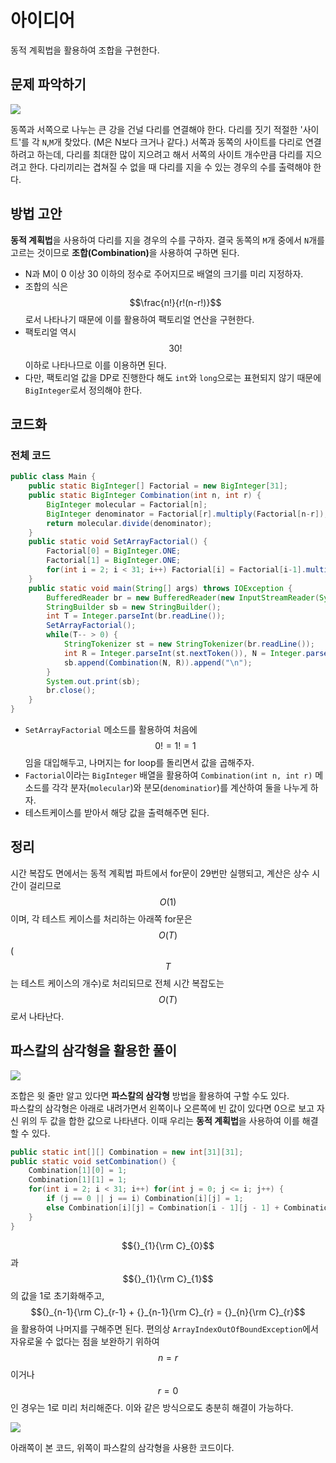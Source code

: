 # 아이디어
동적  계획법을 활용하여 조합을 구현한다.

## 문제 파악하기
![](https://velog.velcdn.com/images/aoi-aoba/post/e1042217-3245-4962-826b-facefe5b91c1/image.png)

동쪽과 서쪽으로 나누는 큰 강을 건널 다리를 연결해야 한다. 다리를 짓기 적절한 '사이트'를 각 `N`,`M`개 찾았다. (M은 N보다 크거나 같다.) 서쪽과 동쪽의 사이트를 다리로 연결하려고 하는데, 다리를 최대한 많이 지으려고 해서 서쪽의 사이트 개수만큼 다리를 지으려고 한다. 다리끼리는 겹쳐질 수 없을 때 다리를 지을 수 있는 경우의 수를 출력해야 한다.

## 방법 고안
**동적 계획법**&ZeroWidthSpace;을 사용하여 다리를 지을 경우의 수를 구하자. 결국 동쪽의 `M`개 중에서 `N`개를 고르는 것이므로 **조합(Combination)**&ZeroWidthSpace;을 사용하여 구하면 된다.
- N과 M이 0 이상 30 이하의 정수로 주어지므로 배열의 크기를 미리 지정하자.
- 조합의 식은 $$\frac{n!}{r!(n-r!)}$$로서 나타나기 때문에 이를 활용하여 팩토리얼 연산을 구현한다.
- 팩토리얼 역시 $$30!$$ 이하로 나타나므로 이를 이용하면 된다.
- 다만, 팩토리얼 값을 DP로 진행한다 해도 `int`와 `long`으로는 표현되지 않기 때문에 `BigInteger`로서 정의해야 한다.

## 코드화
### 전체 코드
```JAVA
public class Main {
    public static BigInteger[] Factorial = new BigInteger[31];
    public static BigInteger Combination(int n, int r) {
        BigInteger molecular = Factorial[n];
        BigInteger denominator = Factorial[r].multiply(Factorial[n-r]);
        return molecular.divide(denominator);
    }
    public static void SetArrayFactorial() {
        Factorial[0] = BigInteger.ONE;
        Factorial[1] = BigInteger.ONE;
        for(int i = 2; i < 31; i++) Factorial[i] = Factorial[i-1].multiply(BigInteger.valueOf(i));
    }
    public static void main(String[] args) throws IOException {
        BufferedReader br = new BufferedReader(new InputStreamReader(System.in));
        StringBuilder sb = new StringBuilder();
        int T = Integer.parseInt(br.readLine());
        SetArrayFactorial();
        while(T-- > 0) {
            StringTokenizer st = new StringTokenizer(br.readLine());
            int R = Integer.parseInt(st.nextToken()), N = Integer.parseInt(st.nextToken());
            sb.append(Combination(N, R)).append("\n");
        }
        System.out.print(sb);
        br.close();
    }
}
```
- `SetArrayFactorial` 메소드를 활용하여 처음에 $$0! = 1! = 1$$임을 대입해두고, 나머지는 for loop를 돌리면서 값을 곱해주자.
- `Factorial`이라는 `BigInteger` 배열을 활용하여 `Combination(int n, int r)` 메소드를 각각 분자(`molecular`)와 분모(`denominatior`)를 계산하여 둘을 나누게 하자.
- 테스트케이스를 받아서 해당 값을 출력해주면 된다.
    
## 정리
시간 복잡도 면에서는 동적 계획법 파트에서 for문이 29번만 실행되고, 계산은 상수 시간이 걸리므로 $$O(1)$$이며, 각 테스트 케이스를 처리하는 아래쪽 for문은 $$O(T)$$ ($$T$$는 테스트 케이스의 개수)로 처리되므로 전체 시간 복잡도는 $$O(T)$$로서 나타난다.


## 파스칼의 삼각형을 활용한 풀이
![](https://velog.velcdn.com/images/aoi-aoba/post/0ed8e1c2-588e-469a-b8d8-935ce3e96904/image.png)

조합은 윗 줄만 알고 있다면 **파스칼의 삼각형** 방법을 활용하여 구할 수도 있다.   
파스칼의 삼각형은 아래로 내려가면서 왼쪽이나 오른쪽에 빈 값이 있다면 0으로 보고 자신 위의 두 값을 합한 값으로 나타낸다. 이때 우리는 **동적 계획법**을 사용하여 이를 해결할 수 있다.


```JAVA
public static int[][] Combination = new int[31][31];
public static void setCombination() {
	Combination[1][0] = 1;
	Combination[1][1] = 1;
	for(int i = 2; i < 31; i++) for(int j = 0; j <= i; j++) {
		if (j == 0 || j == i) Combination[i][j] = 1;
		else Combination[i][j] = Combination[i - 1][j - 1] + Combination[i - 1][j];
	}
}
```
$${}_{1}{\rm C}_{0}$$과 $${}_{1}{\rm C}_{1}$$의 값을 1로 초기화해주고, $${}_{n-1}{\rm C}_{r-1} + {}_{n-1}{\rm C}_{r} = {}_{n}{\rm C}_{r}$$을 활용하여 나머지를 구해주면 된다. 편의상 `ArrayIndexOutOfBoundException`에서 자유로울 수 없다는 점을 보완하기 위하여 $$n = r$$ 이거나 $$r = 0$$인 경우는 1로 미리 처리해준다. 이와 같은 방식으로도 충분히 해결이 가능하다.

![](https://velog.velcdn.com/images/aoi-aoba/post/860f695c-74e8-4f05-b47b-29fcd0c93ee4/image.png)


아래쪽이 본 코드, 위쪽이 파스칼의 삼각형을 사용한 코드이다.
